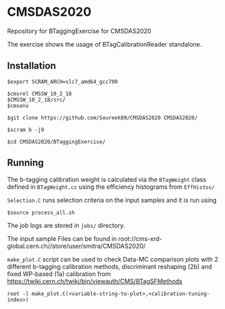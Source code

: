 # CMSDAS2020
Repository for BTaggingExercise for CMSDAS2020

The exercise shows the usage of BTagCalibrationReader standalone. 
## Installation
```
$export SCRAM_ARCH=slc7_amd64_gcc700

$cmsrel CMSSW_10_2_18
$CMSSW_10_2_18/src/
$cmsenv

$git clone https://github.com/Soureek89/CMSDAS2020 CMSDAS2020/

$scram b -j9

$cd CMSDAS2020/BTaggingExercise/
```
## Running
The b-tagging calibration weight is calculated via the `BTagWeight` class defined in `BTagWeight.cc` using the efficiency histograms from `EffHistos/`

`Selection.C` runs selection criteria on the input samples and it is run using
```
$source process_all.sh 
```
The job logs are stored in `jobs/` directory.
  
The input sample Files can be found in root://cms-xrd-global.cern.ch//store/user/smitra/CMSDAS2020/

`make_plot.C` script can be used to check Data-MC comparison plots with 2 different b-tagging calibration methods, discriminant reshaping (2b) and fixed WP-based (1a) calibration from https://twiki.cern.ch/twiki/bin/viewauth/CMS/BTagSFMethods     

```
root -l make_plot.C(<variable-string-to-plot>,<calibration-tuning-index>)
```
